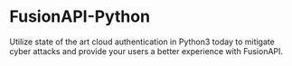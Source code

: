 # FusionAPI-Python
Utilize state of the art cloud authentication in Python3 today to mitigate cyber attacks and provide your users a better experience with FusionAPI. 
